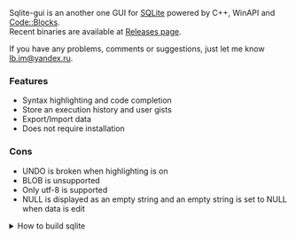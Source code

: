 Sqlite-gui is an another one GUI for [SQLite](https://www.sqlite.org/index.html) powered by C++, WinAPI and [Code::Blocks](http://www.codeblocks.org/).  
Recent binaries are available at [Releases page](https://github.com/little-brother/sqlite-gui/releases).


If you have any problems, comments or suggestions, just let me know <a href="mailto:lb.im@yandex.ru?subject=sqlite-gui">lb.im@yandex.ru</a>.


### Features
* Syntax highlighting and code completion
* Store an execution history and user gists
* Export/Import data
* Does not require installation

### Cons
* UNDO is broken when highlighting is on
* BLOB is unsupported
* Only utf-8 is supported
* NULL is displayed as an empty string and an empty string is set to NULL when data is edit


<details>
 <summary>How to build sqlite</summary>
  
  * sqlite3.dll + sqlite3.def
    ```
    gcc -shared -Wl,--output-def=sqlite3.def sqlite3.c -o sqlite3.dll
    ```

 * libsqlite3.a
    ```
    dlltool -d sqlite3.def -l libsqlite3.a -D sqlite3.dll
    ```

 * Extension e.g. iif
    ```
    gcc -I ../include -g -shared iif.c -o iif.dll
    ```
</details>
